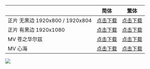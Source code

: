 |                                 | 简体                                                         | 繁体                                                         |
| ------------------------------- | ------------------------------------------------------------ | ------------------------------------------------------------ |
| 正片 无黑边 1920x800 / 1920x804 | [点击下载](https://github.com/SweetSub/SweetSub-source/raw/master/Josee/%5BSweetSub%5D%20Josee%2C%20the%20Tiger%20and%20the%20Fish.chs.ass) | [点击下载](https://github.com/SweetSub/SweetSub-source/raw/master/Josee/%5BSweetSub%5D%20Josee%2C%20the%20Tiger%20and%20the%20Fish.cht.ass) |
| 正片 有黑边 1920x1080           | [点击下载](https://github.com/SweetSub/SweetSub-source/raw/master/Josee/%5BSweetSub%5D%20Josee%2C%20the%20Tiger%20and%20the%20Fish.chs_uncropped.ass) | [点击下载](https://github.com/SweetSub/SweetSub-source/raw/master/Josee/%5BSweetSub%5D%20Josee%2C%20the%20Tiger%20and%20the%20Fish.cht_uncropped.ass) |
| MV 苍之华尔兹                   | [点击下载](https://github.com/SweetSub/SweetSub-source/raw/master/Josee/%5BSweetSub%5D%20Josee%2C%20the%20Tiger%20and%20the%20Fish%20-%20Ao%20no%20Waltz%20%28Music%20Video%29.chs.ass) | [点击下载](https://github.com/SweetSub/SweetSub-source/raw/master/Josee/%5BSweetSub%5D%20Josee%2C%20the%20Tiger%20and%20the%20Fish%20-%20Ao%20no%20Waltz%20%28Music%20Video%29.cht.ass) |
| MV 心海                         | [点击下载](https://github.com/SweetSub/SweetSub-source/raw/master/Josee/%5BSweetSub%5D%20Josee%2C%20the%20Tiger%20and%20the%20Fish%20-%20Shinkai%20%28Music%20Video%29.chs.ass) | [点击下载](https://github.com/SweetSub/SweetSub-source/raw/master/Josee/%5BSweetSub%5D%20Josee%2C%20the%20Tiger%20and%20the%20Fish%20-%20Shinkai%20%28Music%20Video%29.cht.ass) |





![](https://p.sda1.dev/6/ab3d06b2113e50563b9338595a4ee801/Josee.jpg)

